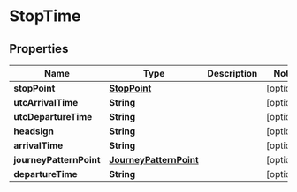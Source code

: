 
# StopTime

## Properties
Name | Type | Description | Notes
------------ | ------------- | ------------- | -------------
**stopPoint** | [**StopPoint**](StopPoint.md) |  |  [optional]
**utcArrivalTime** | **String** |  |  [optional]
**utcDepartureTime** | **String** |  |  [optional]
**headsign** | **String** |  |  [optional]
**arrivalTime** | **String** |  |  [optional]
**journeyPatternPoint** | [**JourneyPatternPoint**](JourneyPatternPoint.md) |  |  [optional]
**departureTime** | **String** |  |  [optional]



